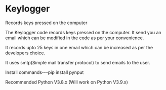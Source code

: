 # Keylogger
Records keys pressed on the computer

The Keylogger code records keys pressed on the computer.
It send you an email which can be modified in the code as per your convenience.

It records upto 25 keys in one email which can be increased as per the developers choice.

It uses smtp(Simple mail transfer protocol) to send emails to the user.




Install commands---pip install pynput

Recommended Python V3.8.x (Will work on Python V3.9.x)

